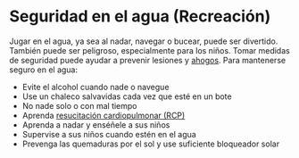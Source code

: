 Seguridad en el agua (Recreación)
=================================


Jugar en el agua, ya sea al nadar, navegar o bucear, puede ser divertido. También puede ser peligroso, especialmente para los niños. Tomar medidas de seguridad puede ayudar a prevenir lesiones y [ahogos](https://medlineplus.gov/spanish/drowning.html). Para mantenerse seguro en el agua:


* Evite el alcohol cuando nade o navegue
* Use un chaleco salvavidas cada vez que esté en un bote
* No nade solo o con mal tiempo
* Aprenda [resucitación cardiopulmonar (RCP)](https://medlineplus.gov/spanish/cpr.html)
* Aprenda a nadar y enséñele a sus niños
* Supervise a sus niños cuando estén en el agua
* Prevenga las quemaduras por el sol y use suficiente bloqueador solar
